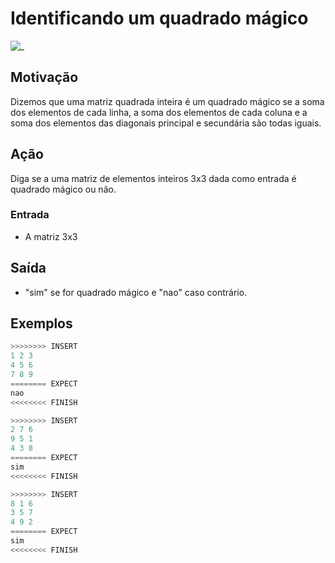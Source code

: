 # Identificando um quadrado mágico

![_](https://raw.githubusercontent.com/qxcodefup/arcade/master/base/quadrado/cover.jpg)

## Motivação

Dizemos que uma matriz quadrada inteira é um quadrado mágico se a soma dos elementos de cada linha, a soma dos elementos de cada coluna e a soma dos elementos das diagonais principal e secundária são todas iguais.  
  
## Ação

Diga se a uma matriz de elementos inteiros 3x3 dada como entrada é quadrado mágico ou não.  
  
### Entrada

* A matriz 3x3

## Saída

* "sim" se for quadrado mágico e "nao" caso contrário.

## Exemplos

``` py
>>>>>>>> INSERT
1 2 3
4 5 6
7 8 9
======== EXPECT
nao
<<<<<<<< FINISH
```

```py
>>>>>>>> INSERT
2 7 6
9 5 1
4 3 8
======== EXPECT
sim
<<<<<<<< FINISH
```

```py
>>>>>>>> INSERT
8 1 6
3 5 7
4 9 2
======== EXPECT
sim
<<<<<<<< FINISH
```
